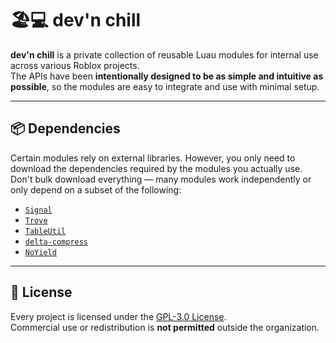 # 🏖️💻 dev'n chill

**dev'n chill** is a private collection of reusable Luau modules for internal use across various Roblox projects.<br>
The APIs have been **intentionally designed to be as simple and intuitive as possible**, so the modules are easy to integrate and use with minimal setup.

---

## 📦 Dependencies

Certain modules rely on external libraries.
However, you only need to download the dependencies required by the modules you actually use.
Don't bulk download everything — many modules work independently or only depend on a subset of the following:

- [`Signal`](https://github.com/Sleitnick/RbxUtil/blob/main/modules/signal/init.luau)
- [`Trove`](https://github.com/Sleitnick/RbxUtil/blob/main/modules/trove/init.luau)
- [`TableUtil`](https://github.com/Sleitnick/RbxUtil/blob/365273e6f051f15a29f5b74520f34648c40f6dd0/modules/table-util/init.luau)
- [`delta-compress`](https://github.com/nezuo/delta-compress)
- [`NoYield`](https://github.com/Roblox/rodux/blob/2ea111e5695dddaefcfb5d67bcbb1095fff1b069/src/NoYield.lua)

---

## 📜 License

Every project is licensed under the [GPL-3.0 License](./LICENSE).  
Commercial use or redistribution is **not permitted** outside the organization.
